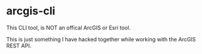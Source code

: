 # arcgis-cli

This CLI tool, is NOT an offical ArcGIS or Esri tool.

This is just something I have hacked together while working with the ArcGIS REST API.